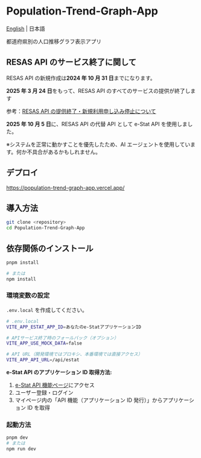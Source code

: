 # Population-Trend-Graph-App

[English](./docs/lang/en.md) | 日本語

都道府県別の人口推移グラフ表示アプリ

## RESAS API のサービス終了に関して

RESAS API の新規作成は**2024 年 10 月 31 日**までになります。

**2025 年 3 月 24 日**をもって、RESAS API のすべてのサービスの提供が終了します

参考：[RESAS API の提供終了・新規利用申し込み停止について](https://opendata.resas-portal.go.jp/docs/api/v1/index.html)

**2025 年 10 月 5 日**に、RESAS API の代替 API として e-Stat API を使用しました。

※システムを正常に動かすことを優先したため、AI エージェントを使用しています。何か不具合があるかもしれません。

## デプロイ

https://population-trend-graph-app.vercel.app/

## 導入方法

```bash
git clone <repository>
cd Population-Trend-Graph-App
```

## 依存関係のインストール

```bash
pnpm install

# または
npm install
```

### 環境変数の設定

`.env.local` を作成してください。

```bash
# .env.local
VITE_APP_ESTAT_APP_ID=あなたのe-StatアプリケーションID

# APIサービス終了時のフォールバック（オプション）
VITE_APP_USE_MOCK_DATA=false

# API URL（開発環境ではプロキシ、本番環境では直接アクセス）
VITE_APP_API_URL=/api/estat
```

**e-Stat API のアプリケーション ID 取得方法:**

1. [e-Stat API 機能ページ](https://www.e-stat.go.jp/api/api-dev/)にアクセス
2. ユーザー登録・ログイン
3. マイページ内の「API 機能（アプリケーション ID 発行）」からアプリケーション ID を取得

### 起動方法

```bash
pnpm dev
# または
npm run dev
```
